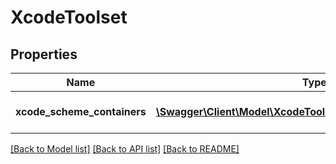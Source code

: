 # XcodeToolset

## Properties
Name | Type | Description | Notes
------------ | ------------- | ------------- | -------------
**xcode_scheme_containers** | [**\Swagger\Client\Model\XcodeToolsetXcodeSchemeContainers[]**](XcodeToolsetXcodeSchemeContainers.md) | The Xcode scheme containers | 

[[Back to Model list]](../README.md#documentation-for-models) [[Back to API list]](../README.md#documentation-for-api-endpoints) [[Back to README]](../README.md)


